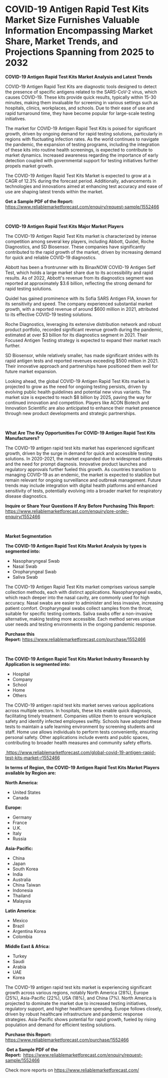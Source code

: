 <p><h1>COVID-19 Antigen Rapid Test Kits Market Size Furnishes Valuable Information Encompassing Market Share, Market Trends, and Projections Spanning from 2025 to 2032</h1></p><p><strong>COVID-19 Antigen Rapid Test Kits Market Analysis and Latest Trends</strong></p>
<p><p>COVID-19 Antigen Rapid Test Kits are diagnostic tools designed to detect the presence of specific antigens related to the SARS-CoV-2 virus, which causes COVID-19. These kits provide quick results, typically within 15-30 minutes, making them invaluable for screening in various settings such as hospitals, clinics, workplaces, and schools. Due to their ease of use and rapid turnaround time, they have become popular for large-scale testing initiatives.</p><p>The market for COVID-19 Antigen Rapid Test Kits is poised for significant growth, driven by ongoing demand for rapid testing solutions, particularly in regions with fluctuating infection rates. As the world continues to navigate the pandemic, the expansion of testing programs, including the integration of these kits into routine health screenings, is expected to contribute to market dynamics. Increased awareness regarding the importance of early detection coupled with governmental support for testing initiatives further propels market growth. </p><p>The COVID-19 Antigen Rapid Test Kits Market is expected to grow at a CAGR of 12.3% during the forecast period. Additionally, advancements in technologies and innovations aimed at enhancing test accuracy and ease of use are shaping latest trends within the market.</p></p>
<p><strong>Get a Sample PDF of the Report:&nbsp;</strong> <a href="https://www.reliablemarketforecast.com/enquiry/request-sample/1552466?utm_campaign=2781&utm_medium=2&utm_source=Github&utm_content=ia&utm_term=04032025&utm_id=covid-19-antigen-rapid-test-kits">https://www.reliablemarketforecast.com/enquiry/request-sample/1552466</a></p>
<p>&nbsp;</p>
<p><strong>COVID-19 Antigen Rapid Test Kits Major Market Players</strong></p>
<p><p>The COVID-19 Antigen Rapid Test Kits market is characterized by intense competition among several key players, including Abbott, Quidel, Roche Diagnostics, and SD Biosensor. These companies have significantly contributed to the rapid growth of the market, driven by increasing demand for quick and reliable COVID-19 diagnostics.</p><p>Abbott has been a frontrunner with its BinaxNOW COVID-19 Antigen Self Test, which holds a large market share due to its accessibility and rapid results. As of 2022, Abbott's revenue from its diagnostics segment was reported at approximately $3.6 billion, reflecting the strong demand for rapid testing solutions.</p><p>Quidel has gained prominence with its Sofia SARS Antigen FIA, known for its sensitivity and speed. The company experienced substantial market growth, with a reported revenue of around $600 million in 2021, attributed to its effective COVID-19 testing solutions.</p><p>Roche Diagnostics, leveraging its extensive distribution network and robust product portfolio, recorded significant revenue growth during the pandemic, estimated at over $3 billion for its diagnostics segment in 2021. Their Focused Antigen Testing strategy is expected to expand their market reach further.</p><p>SD Biosensor, while relatively smaller, has made significant strides with its rapid antigen tests and reported revenues exceeding $500 million in 2021. Their innovative approach and partnerships have positioned them well for future market expansion.</p><p>Looking ahead, the global COVID-19 Antigen Rapid Test Kits market is projected to grow as the need for ongoing testing persists, driven by evolving public health guidelines and potential new virus variants. The market size is expected to reach $8 billion by 2025, paving the way for continued innovation and competition. Players like ACON Biotech and Innovation Scientific are also anticipated to enhance their market presence through new product developments and strategic partnerships.</p></p>
<p>&nbsp;</p>
<p><strong>What Are The Key Opportunities For COVID-19 Antigen Rapid Test Kits Manufacturers?</strong></p>
<p><p>The COVID-19 antigen rapid test kits market has experienced significant growth, driven by the surge in demand for quick and accessible testing solutions. In 2020-2021, the market expanded due to widespread outbreaks and the need for prompt diagnosis. Innovative product launches and regulatory approvals further fueled this growth. As countries transition to managing COVID-19 as an endemic, the market is expected to stabilize but remain relevant for ongoing surveillance and outbreak management. Future trends may include integration with digital health platforms and enhanced sensitivity of tests, potentially evolving into a broader market for respiratory disease diagnostics.</p></p>
<p><strong>Inquire or Share Your Questions If Any Before Purchasing This Report:</strong> <a href="https://www.reliablemarketforecast.com/enquiry/pre-order-enquiry/1552466?utm_campaign=2781&utm_medium=2&utm_source=Github&utm_content=ia&utm_term=04032025&utm_id=covid-19-antigen-rapid-test-kits">https://www.reliablemarketforecast.com/enquiry/pre-order-enquiry/1552466</a></p>
<p>&nbsp;</p>
<p><strong>Market Segmentation</strong></p>
<p><strong>The COVID-19 Antigen Rapid Test Kits Market Analysis by types is segmented into:</strong></p>
<p><ul><li>Nasopharyngeal Swab</li><li>Nasal Swab</li><li>Oropharyngeal Swab</li><li>Saliva Swab</li></ul></p>
<p><p>The COVID-19 Antigen Rapid Test Kits market comprises various sample collection methods, each with distinct applications. Nasopharyngeal swabs, which reach deeper into the nasal cavity, are commonly used for high accuracy. Nasal swabs are easier to administer and less invasive, increasing patient comfort. Oropharyngeal swabs collect samples from the throat, suitable for specific testing contexts. Saliva swabs offer a non-invasive alternative, making testing more accessible. Each method serves unique user needs and testing environments in the ongoing pandemic response.</p></p>
<p><strong>Purchase this Report:&nbsp;</strong><a href="https://www.reliablemarketforecast.com/purchase/1552466?utm_campaign=2781&utm_medium=2&utm_source=Github&utm_content=ia&utm_term=04032025&utm_id=covid-19-antigen-rapid-test-kits">https://www.reliablemarketforecast.com/purchase/1552466</a></p>
<p>&nbsp;</p>
<p><strong>The COVID-19 Antigen Rapid Test Kits Market Industry Research by Application is segmented into:</strong></p>
<p><ul><li>Hospital</li><li>Company</li><li>School</li><li>Home</li><li>Others</li></ul></p>
<p><p>The COVID-19 antigen rapid test kits market serves various applications across multiple sectors. In hospitals, these kits enable quick diagnosis, facilitating timely treatment. Companies utilize them to ensure workplace safety and identify infected employees swiftly. Schools have adopted these tests to maintain a safe learning environment by screening students and staff. Home use allows individuals to perform tests conveniently, ensuring personal safety. Other applications include events and public spaces, contributing to broader health measures and community safety efforts.</p></p>
<p><a href="https://www.reliablemarketforecast.com/global-covid-19-antigen-rapid-test-kits-market-r1552466?utm_campaign=2781&utm_medium=2&utm_source=Github&utm_content=ia&utm_term=04032025&utm_id=covid-19-antigen-rapid-test-kits">&nbsp;https://www.reliablemarketforecast.com/global-covid-19-antigen-rapid-test-kits-market-r1552466</a></p>
<p><strong>In terms of Region, the COVID-19 Antigen Rapid Test Kits Market Players available by Region are:</strong></p>
<p>
    <p> <strong> North America: </strong>
        <ul>
            <li>United States</li>
            <li>Canada</li>
        </ul>
        </p> 
    <p> <strong> Europe: </strong>
        <ul>
            <li>Germany</li>
            <li>France</li>
            <li>U.K.</li>
            <li>Italy</li>
            <li>Russia</li>
        </ul>
        </p> 
    <p> <strong> Asia-Pacific: </strong>
        <ul>
            <li>China</li>
            <li>Japan</li>
            <li>South Korea</li>
            <li>India</li>
            <li>Australia</li>
            <li>China Taiwan</li>
            <li>Indonesia</li>
            <li>Thailand</li>
            <li>Malaysia</li>
        </ul>
        </p> 
    <p> <strong> Latin America: </strong>
        <ul>
            <li>Mexico</li>
            <li>Brazil</li>
            <li>Argentina Korea</li>
            <li>Colombia</li>
        </ul>
        </p> 
    <p> <strong> Middle East & Africa: </strong>
        <ul>
            <li>Turkey</li>
            <li>Saudi</li>
            <li>Arabia</li>
            <li>UAE</li>
            <li>Korea</li>
        </ul>
    </p>
    </p>
<p><p>The COVID-19 antigen rapid test kits market is experiencing significant growth across various regions, notably North America (28%), Europe (25%), Asia-Pacific (22%), USA (18%), and China (7%). North America is projected to dominate the market due to increased testing initiatives, regulatory support, and higher healthcare spending. Europe follows closely, driven by robust healthcare infrastructure and pandemic response strategies. Asia-Pacific shows potential for rapid growth, fueled by rising population and demand for efficient testing solutions.</p></p>
<p><strong>Purchase this Report: </strong><a href="https://www.reliablemarketforecast.com/purchase/1552466?utm_campaign=2781&utm_medium=2&utm_source=Github&utm_content=ia&utm_term=04032025&utm_id=covid-19-antigen-rapid-test-kits">https://www.reliablemarketforecast.com/purchase/1552466</a></p>
<p>&nbsp;<strong>Get a Sample PDF of the Report:&nbsp;&nbsp;</strong><a href="https://www.reliablemarketforecast.com/enquiry/request-sample/1552466?utm_campaign=2781&utm_medium=2&utm_source=Github&utm_content=ia&utm_term=04032025&utm_id=covid-19-antigen-rapid-test-kits">https://www.reliablemarketforecast.com/enquiry/request-sample/1552466</a></p>
<p><strong></strong></p>
<p>Check more reports on <a href="https://www.reliablemarketforecast.com/?utm_campaign=2781&utm_medium=2&utm_source=Github&utm_content=ia&utm_term=04032025&utm_id=covid-19-antigen-rapid-test-kits">https://www.reliablemarketforecast.com/</a></p>